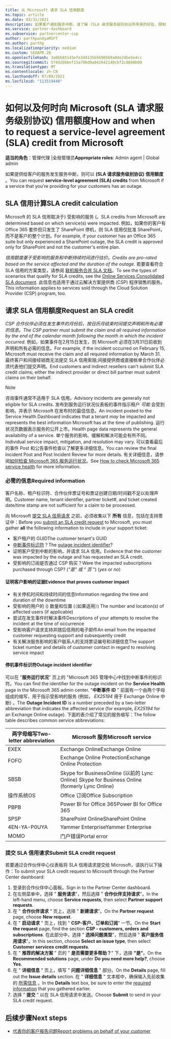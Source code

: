 ```yaml
---
title: 从 Microsoft 请求 SLA 信用额度
ms.topic: article
ms.date: 03/31/2021
description: 如果客户遇到服务中断，请了解 (SLA 请求服务级别协议所带来的好处、限制和过程) 的信用额度。
ms.service: partner-dashboard
ms.subservice: partnercenter-csp
author: parthpandyaMSFT
ms.author: parthp
ms.localizationpriority: medium
ms.custom: SEOAPR.20
ms.openlocfilehash: 3a0bb85143efe3d4135b56985b9a04e2dbe5e4cc
ms.sourcegitcommit: 57442bbbef15a70bd9a042642140cbf2c8608b09
ms.translationtype: MT
ms.contentlocale: zh-CN
ms.lasthandoff: 07/09/2021
ms.locfileid: "113519448"
---
```

# <a name="how-and-when-to-request-a-service-level-agreement-sla-credit-from-microsoft"></a><span data-ttu-id="e22bb-103">如何以及何时向 Microsoft (SLA 请求服务级别协议) 信用额度</span><span class="sxs-lookup"><span data-stu-id="e22bb-103">How and when to request a service-level agreement (SLA) credit from Microsoft</span></span>

<span data-ttu-id="e22bb-104">**适当的角色**：管理代理 |全局管理员</span><span class="sxs-lookup"><span data-stu-id="e22bb-104">**Appropriate roles**: Admin agent | Global admin</span></span>

<span data-ttu-id="e22bb-105">如果提供给客户的服务发生服务中断，则可以 **(SLA 请求服务级别协议) 信用额度** 。</span><span class="sxs-lookup"><span data-stu-id="e22bb-105">You can request **service-level agreement (SLA) credits** from Microsoft if a service that you're providing for your customers has an outage.</span></span>

## <a name="sla-credit-calculation"></a><span data-ttu-id="e22bb-106">SLA 信用计算</span><span class="sxs-lookup"><span data-stu-id="e22bb-106">SLA credit calculation</span></span>

<span data-ttu-id="e22bb-107">Microsoft 的 SLA 信用取决于) 受影响的服务 (。</span><span class="sxs-lookup"><span data-stu-id="e22bb-107">SLA credits from Microsoft are determined based on which service(s) were impacted.</span></span> <span data-ttu-id="e22bb-108">例如，如果你的客户有 Office 365 套件但只发生了 SharePoint 停机，则 SLA 信用仅批准 SharePoint，而不是客户的整个计划。</span><span class="sxs-lookup"><span data-stu-id="e22bb-108">For example, if your customer has an Office 365 suite but only experienced a SharePoint outage, the SLA credit is approved only for SharePoint and not the customer's entire plan.</span></span>

<span data-ttu-id="e22bb-109">*信用额度基于受影响的服务和中断持续时间进行估价。*</span><span class="sxs-lookup"><span data-stu-id="e22bb-109">*Credits are pro-rated based on the service affected and the duration of the outage.*</span></span> <span data-ttu-id="e22bb-110">若要查看符合 SLA 信用的方案类型，请参阅 [联机服务合并 SLA 文档](http://www.microsoftvolumelicensing.com/DocumentSearch.aspx?Mode=3&DocumentTypeId=37)。</span><span class="sxs-lookup"><span data-stu-id="e22bb-110">To see the types of scenarios that qualify for SLA credits, see the [Online Services Consolidated SLA document](http://www.microsoftvolumelicensing.com/DocumentSearch.aspx?Mode=3&DocumentTypeId=37).</span></span> <span data-ttu-id="e22bb-111">此信息也适用于通过云解决方案提供商 (CSP) 程序销售的服务。</span><span class="sxs-lookup"><span data-stu-id="e22bb-111">This information applies to services sold through the Cloud Solution Provider (CSP) program, too.</span></span>


## <a name="request-an-sla-credit"></a><span data-ttu-id="e22bb-112">请求 SLA 信用额度</span><span class="sxs-lookup"><span data-stu-id="e22bb-112">Request an SLA credit</span></span>

<span data-ttu-id="e22bb-113">*CSP 合作伙伴必须在发生事件的月份后，按日历月结束时间提交声明和所有必需的信息。*</span><span class="sxs-lookup"><span data-stu-id="e22bb-113">*The CSP partner must submit the claim and all required information by the end of the calendar month following the month in which the incident occurred.*</span></span> <span data-ttu-id="e22bb-114">例如，如果事件在2月15日发生，则 Microsoft 必须在3月31日前收到声明和所有必需的信息。</span><span class="sxs-lookup"><span data-stu-id="e22bb-114">For example, if the incident occurred on February 15, Microsoft must receive the claim and all required information by March 31.</span></span> <span data-ttu-id="e22bb-115">最终客户和间接经销商无法提交 SLA 信用索赔;间接提供商或直接帐单合作伙伴必须代表他们提交声明。</span><span class="sxs-lookup"><span data-stu-id="e22bb-115">End customers and indirect resellers can't submit SLA credit claims; either the indirect provider or direct bill partner must submit claims on their behalf.</span></span>

> [!NOTE]
> <span data-ttu-id="e22bb-116">咨询事件通常不适用于 SLA 信用。</span><span class="sxs-lookup"><span data-stu-id="e22bb-116">Advisory incidents are generally not eligible for SLA credits.</span></span> <span data-ttu-id="e22bb-117">发布到服务运行状况仪表板的事件指示租户 *可能* 会受到影响，并表示 Microsoft 在发布时的最佳信息。</span><span class="sxs-lookup"><span data-stu-id="e22bb-117">An incident posted to the Service Health Dashboard indicates that a tenant *may* be impacted and represents the best information Microsoft has at the time of publishing.</span></span> <span data-ttu-id="e22bb-118">运行状况页数据表示服务的公开上市。</span><span class="sxs-lookup"><span data-stu-id="e22bb-118">Health page data represents the general availability of a service.</span></span> <span data-ttu-id="e22bb-119">单个服务的影响、缓解和解决可能会有所不同。</span><span class="sxs-lookup"><span data-stu-id="e22bb-119">Individual service impact, mitigation, and resolution may vary.</span></span> <span data-ttu-id="e22bb-120">可以查看最后的事件 Post 和公告事件检查以了解更多详细信息。</span><span class="sxs-lookup"><span data-stu-id="e22bb-120">You can review the final Incident Post and Post Incident Review for more details.</span></span> <span data-ttu-id="e22bb-121">有关详细信息，请参阅[如何检查 Microsoft 365 服务运行状况](/microsoft-365/enterprise/view-service-health#incidents-and-advisories)。</span><span class="sxs-lookup"><span data-stu-id="e22bb-121">See [How to check Microsoft 365 service health](/microsoft-365/enterprise/view-service-health#incidents-and-advisories) for more information.</span></span>

### <a name="required-information"></a><span data-ttu-id="e22bb-122">必需的信息</span><span class="sxs-lookup"><span data-stu-id="e22bb-122">Required information</span></span>

<span data-ttu-id="e22bb-123">客户名称、租户标识符、合作伙伴票证号和票证创建日期/时间戳不足以处理声明。</span><span class="sxs-lookup"><span data-stu-id="e22bb-123">Customer name, tenant identifier, partner ticket#, and ticket created date/time stamp are not sufficient for a claim to be processed.</span></span>

<span data-ttu-id="e22bb-124">向 Microsoft [提交 SLA 信用请求](#submit-sla-credit-request) 之前，必须收集以下 **所有** 信息，包括在支持票证中：</span><span class="sxs-lookup"><span data-stu-id="e22bb-124">Before you [submit an SLA credit request](#submit-sla-credit-request) to Microsoft, you must gather **all** the following information to include in your support ticket:</span></span>

- <span data-ttu-id="e22bb-125">客户租户的 GUID</span><span class="sxs-lookup"><span data-stu-id="e22bb-125">The customer tenant's GUID</span></span>
- <span data-ttu-id="e22bb-126">[中断事件标识符](#outage-incident-identifier)？</span><span class="sxs-lookup"><span data-stu-id="e22bb-126">The [outage incident identifier](#outage-incident-identifier)?</span></span>
- <span data-ttu-id="e22bb-127">证明客户受到中断的影响，并请求 SLA 信用。</span><span class="sxs-lookup"><span data-stu-id="e22bb-127">Evidence that the customer was impacted by the outage and has requested an SLA credit.</span></span>
- <span data-ttu-id="e22bb-128">受影响的订阅是否通过 CSP 购买？</span><span class="sxs-lookup"><span data-stu-id="e22bb-128">Were the impacted subscriptions purchased through CSP?</span></span> <span data-ttu-id="e22bb-129"> (*"是" 或 "* *否* ") </span><span class="sxs-lookup"><span data-stu-id="e22bb-129">(*yes* or *no*)</span></span>

#### <a name="evidence-that-proves-customer-impact"></a><span data-ttu-id="e22bb-130">证明客户影响的证据</span><span class="sxs-lookup"><span data-stu-id="e22bb-130">Evidence that proves customer impact</span></span>

- <span data-ttu-id="e22bb-131">有关停机时间和持续时间的信息</span><span class="sxs-lookup"><span data-stu-id="e22bb-131">Information regarding the time and duration of the downtime</span></span>
- <span data-ttu-id="e22bb-132">受影响的用户的 () 数量和位置 (（如果适用）) </span><span class="sxs-lookup"><span data-stu-id="e22bb-132">The number and location(s) of affected users (if applicable)</span></span>
- <span data-ttu-id="e22bb-133">尝试在发生事件时解决事件</span><span class="sxs-lookup"><span data-stu-id="e22bb-133">Descriptions of your attempts to resolve the incident at the time of occurrence</span></span>
- <span data-ttu-id="e22bb-134">受影响客户请求支持并随后信用的电子邮件</span><span class="sxs-lookup"><span data-stu-id="e22bb-134">An email from the impacted customer requesting support and subsequently credit</span></span>
- <span data-ttu-id="e22bb-135">有关解决服务影响的客户联系人的支持票证编号和详细信息</span><span class="sxs-lookup"><span data-stu-id="e22bb-135">The support ticket number and details of customer contact in regard to resolving service impact</span></span>


#### <a name="outage-incident-identifier"></a><span data-ttu-id="e22bb-136">停机事件标识符</span><span class="sxs-lookup"><span data-stu-id="e22bb-136">Outage incident identifier</span></span>

<span data-ttu-id="e22bb-137">可以在 "**服务运行状况**" 页上的 "Microsoft 365 管理中心中找到中断事件的标识符。</span><span class="sxs-lookup"><span data-stu-id="e22bb-137">You can find the identifier for the outage incident on the **Service Health** page in the Microsoft 365 admin center.</span></span> <span data-ttu-id="e22bb-138">"**中断事件 ID** " 前面有一个由两个字母组成的缩写，用于指示受影响的服务 (例如， *EX25194* 用于 Exchange Online 中断) 。</span><span class="sxs-lookup"><span data-stu-id="e22bb-138">The **Outage Incident ID** is a number preceded by a two-letter abbreviation that indicates the affected service (for example, *EX25194* for an Exchange Online outage).</span></span> <span data-ttu-id="e22bb-139">下面的表介绍了常见的服务缩写：</span><span class="sxs-lookup"><span data-stu-id="e22bb-139">The follow table describes common service abbreviations:</span></span>

| <span data-ttu-id="e22bb-140">两字母缩写</span><span class="sxs-lookup"><span data-stu-id="e22bb-140">Two-letter abbreviation</span></span> | <span data-ttu-id="e22bb-141">Microsoft 服务</span><span class="sxs-lookup"><span data-stu-id="e22bb-141">Microsoft service</span></span> |
| ----------------------- | ----------------- |
| <span data-ttu-id="e22bb-142">EX</span><span class="sxs-lookup"><span data-stu-id="e22bb-142">EX</span></span> | <span data-ttu-id="e22bb-143">Exchange Online</span><span class="sxs-lookup"><span data-stu-id="e22bb-143">Exchange Online</span></span> |
| <span data-ttu-id="e22bb-144">FO</span><span class="sxs-lookup"><span data-stu-id="e22bb-144">FO</span></span> | <span data-ttu-id="e22bb-145">Exchange Online Protection</span><span class="sxs-lookup"><span data-stu-id="e22bb-145">Exchange Online Protection</span></span> |
| <span data-ttu-id="e22bb-146">SB</span><span class="sxs-lookup"><span data-stu-id="e22bb-146">SB</span></span> | <span data-ttu-id="e22bb-147">Skype for BusinessOnline (以前的 Lync Online) </span><span class="sxs-lookup"><span data-stu-id="e22bb-147">Skype for Business Online (formerly Lync Online)</span></span> |
| <span data-ttu-id="e22bb-148">操作系统</span><span class="sxs-lookup"><span data-stu-id="e22bb-148">OS</span></span> | <span data-ttu-id="e22bb-149">Office 订阅</span><span class="sxs-lookup"><span data-stu-id="e22bb-149">Office Subscription</span></span> |
| <span data-ttu-id="e22bb-150">PB</span><span class="sxs-lookup"><span data-stu-id="e22bb-150">PB</span></span> | <span data-ttu-id="e22bb-151">Power BI for Office 365</span><span class="sxs-lookup"><span data-stu-id="e22bb-151">Power BI for Office 365</span></span> |
| <span data-ttu-id="e22bb-152">SP</span><span class="sxs-lookup"><span data-stu-id="e22bb-152">SP</span></span> | <span data-ttu-id="e22bb-153">SharePoint Online</span><span class="sxs-lookup"><span data-stu-id="e22bb-153">SharePoint Online</span></span> |
| <span data-ttu-id="e22bb-154">4EN-YA-P0U</span><span class="sxs-lookup"><span data-stu-id="e22bb-154">YA</span></span> | <span data-ttu-id="e22bb-155">Yammer Enterprise</span><span class="sxs-lookup"><span data-stu-id="e22bb-155">Yammer Enterprise</span></span> |
| <span data-ttu-id="e22bb-156">MO</span><span class="sxs-lookup"><span data-stu-id="e22bb-156">MO</span></span> | <span data-ttu-id="e22bb-157">门户错误</span><span class="sxs-lookup"><span data-stu-id="e22bb-157">Portal error</span></span> |

### <a name="submit-sla-credit-request"></a><span data-ttu-id="e22bb-158">提交 SLA 信用请求</span><span class="sxs-lookup"><span data-stu-id="e22bb-158">Submit SLA credit request</span></span>

<span data-ttu-id="e22bb-159">若要通过合作伙伴中心仪表板将 SLA 信用请求提交给 Microsoft，请执行以下操作：</span><span class="sxs-lookup"><span data-stu-id="e22bb-159">To submit your SLA credit request to Microsoft through the Partner Center dashboard:</span></span>

1. <span data-ttu-id="e22bb-160">登录到合作伙伴中心面板。</span><span class="sxs-lookup"><span data-stu-id="e22bb-160">Sign in to the Partner Center dashboard.</span></span>
2. <span data-ttu-id="e22bb-161">在左侧菜单中，选择 " **服务请求**"，然后选择 " **合作伙伴支持请求**"。</span><span class="sxs-lookup"><span data-stu-id="e22bb-161">In the left-hand menu, choose **Service requests**, then select **Partner support requests**.</span></span>
3. <span data-ttu-id="e22bb-162">在 " **合作伙伴请求** " 页上，选择 " **新建请求**"。</span><span class="sxs-lookup"><span data-stu-id="e22bb-162">On the **Partner request** page, choose **New request**.</span></span>
4. <span data-ttu-id="e22bb-163">在 " **启动请求** " 页上，找到 " **CSP-客户、订单和订阅**" 一节。</span><span class="sxs-lookup"><span data-stu-id="e22bb-163">On the **Start the request** page, find the section **CSP - customers, orders and subscriptions**.</span></span> <span data-ttu-id="e22bb-164">在此部分中，选择 " **选择问题类型**"，然后选择 " **客户服务信用请求**"。</span><span class="sxs-lookup"><span data-stu-id="e22bb-164">In this section, choose **Select an issue type**, then select **Customer services credit requests**.</span></span>
5. <span data-ttu-id="e22bb-165">在 " **推荐的解决方案** " 页的 " **是否需要更多帮助？**" 下，选择 **"是"**。</span><span class="sxs-lookup"><span data-stu-id="e22bb-165">On the **Recommended solutions** page, under **Do you need more help?**, choose **Yes**.</span></span>
6. <span data-ttu-id="e22bb-166">在 " **详细信息** " 页上，填写 " **问题详细信息** " 部分。</span><span class="sxs-lookup"><span data-stu-id="e22bb-166">On the **Details** page, fill out the **Issue details** section.</span></span> <span data-ttu-id="e22bb-167">在 " **详细信息** " 文本框中，确保输入先前收集的 [所需信息](#required-information) 。</span><span class="sxs-lookup"><span data-stu-id="e22bb-167">In the **Details** text box, be sure to enter the [required information](#required-information) that you gathered earlier.</span></span>
7. <span data-ttu-id="e22bb-168">选择 " **提交** " 以在 SLA 信用请求中发送。</span><span class="sxs-lookup"><span data-stu-id="e22bb-168">Choose **Submit** to send in your SLA credit request.</span></span>

## <a name="next-steps"></a><span data-ttu-id="e22bb-169">后续步骤</span><span class="sxs-lookup"><span data-stu-id="e22bb-169">Next steps</span></span>

- [<span data-ttu-id="e22bb-170">代表你的客户报告问题</span><span class="sxs-lookup"><span data-stu-id="e22bb-170">Report problems on behalf of your customer</span></span>](report-problems-on-behalf-of-a-customer.md)
